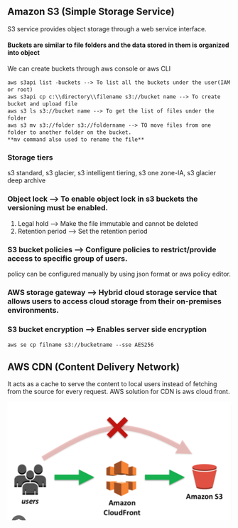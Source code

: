 ## Amazon S3 (Simple Storage Service)
S3 service provides object storage through a web service interface.

#### Buckets are similar to file folders and the data stored in them is organized into object 
We can create buckets through aws console or aws CLI
````
aws s3api list -buckets --> To list all the buckets under the user(IAM or root)
aws s3api cp c:\\directory\\filename s3://bucket name --> To create bucket and upload file
aws s3 ls s3://bucket name --> To get the list of files under the folder
aws s3 mv s3://folder s3://foldername --> TO move files from one folder to another folder on the bucket.
**mv command also used to rename the file**
````

### Storage tiers
s3 standard, s3 glacier, s3 intelligent tiering, s3 one zone-IA, s3 glacier deep archive

### Object lock --> To enable object lock in s3 buckets the versioning must be enabled.
1) Legal hold --> Make the file immutable and cannot be deleted
2) Retention period --> Set the retention period 

### S3 bucket policies --> Configure policies to restrict/provide access to specific group of users.
policy can be configured manually by using json format or aws policy editor.

### AWS storage gateway --> Hybrid cloud storage service that allows users to access cloud storage from their on-premises environments.
### S3 bucket encryption --> Enables server side encryption
````
aws se cp filname s3://bucketname --sse AES256
````
## AWS CDN (Content Delivery Network)
It acts as a cache to serve the content to local users instead of fetching from the source for every request.
AWS solution for CDN is aws cloud front. 

![AWS CDN](aws_cdn.png)
